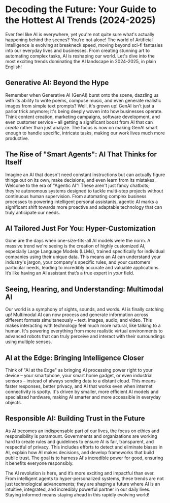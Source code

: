 # Decoding the Future: Your Guide to the Hottest AI Trends (2024-2025)

Ever feel like AI is everywhere, yet you're not quite sure what's actually happening behind the scenes? You're not alone! The world of Artificial Intelligence is evolving at breakneck speed, moving beyond sci-fi fantasies into our everyday lives and businesses. From creating stunning art to automating complex tasks, AI is reshaping our world. Let's dive into the most exciting trends dominating the AI landscape in 2024-2025, in plain English!

## Generative AI: Beyond the Hype

Remember when Generative AI (GenAI) burst onto the scene, dazzling us with its ability to write poems, compose music, and even generate realistic images from simple text prompts? Well, it's grown up! GenAI isn't just a parlor trick anymore; it's being deeply woven into how businesses operate. Think content creation, marketing campaigns, software development, and even customer service – all getting a significant boost from AI that can *create* rather than just analyze. The focus is now on making GenAI smart enough to handle specific, intricate tasks, making our work lives much more productive.

## The Rise of "Smart Agents": AI That Thinks for Itself

Imagine an AI that doesn't need constant instructions but can actually figure things out on its own, make decisions, and even learn from its mistakes. Welcome to the era of "Agentic AI"! These aren't just fancy chatbots; they're autonomous systems designed to tackle multi-step projects without continuous human supervision. From automating complex business processes to powering intelligent personal assistants, agentic AI marks a significant shift towards more proactive and adaptable technology that can truly anticipate our needs.

## AI Tailored Just For You: Hyper-Customization

Gone are the days when one-size-fits-all AI models were the norm. A massive trend we're seeing is the creation of highly customized AI, especially Large Language Models (LLMs), trained specifically for individual companies using their unique data. This means an AI can understand your industry's jargon, your company's specific rules, and your customers' particular needs, leading to incredibly accurate and valuable applications. It’s like having an AI assistant that’s a true expert in *your* field.

## Seeing, Hearing, and Understanding: Multimodal AI

Our world is a symphony of sights, sounds, and words. AI is finally catching up! Multimodal AI can now process and generate information across different formats simultaneously – text, images, audio, and video. This makes interacting with technology feel much more natural, like talking to a human. It's powering everything from more realistic virtual environments to advanced robots that can truly perceive and interact with their surroundings using multiple senses.

## AI at the Edge: Bringing Intelligence Closer

Think of "AI at the Edge" as bringing AI processing power right to your device – your smartphone, your smart home gadget, or even industrial sensors – instead of always sending data to a distant cloud. This means faster responses, better privacy, and AI that works even when internet connectivity is spotty. It's driven by smaller, more efficient AI models and specialized hardware, making AI smarter and more accessible in everyday objects.

## Responsible AI: Building Trust in the Future

As AI becomes an indispensable part of our lives, the focus on ethics and responsibility is paramount. Governments and organizations are working hard to create rules and guidelines to ensure AI is fair, transparent, and respectful of privacy. This includes efforts to detect and eliminate biases in AI, explain how AI makes decisions, and develop frameworks that build public trust. The goal is to harness AI's incredible power for good, ensuring it benefits everyone responsibly.

The AI revolution is here, and it’s more exciting and impactful than ever. From intelligent agents to hyper-personalized systems, these trends are not just technological advancements; they are shaping a future where AI is an intuitive, integrated, and incredibly powerful partner in our daily lives. Staying informed means staying ahead in this rapidly evolving world!